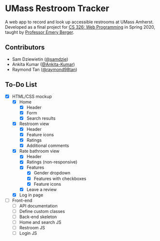 # UMass Restroom Tracker
A web app to record and look up accessible restrooms at UMass Amherst. Developed as a final project for [CS 326: Web Programming](http://web-programming.org/) in Spring 2020, taught by [Professor Emery Berger](https://emeryberger.com/).

## Contributors
* Sam Dziewietin ([@samdzie](https://github.com/samdzie))
* Ankita Kumar ([@Ankita-Kumar](https://github.com/Ankita-Kumar))
* Raymond Tan ([@raymond98tan](https://github.com/raymond98tan))

## To-Do List
- [x] HTML/CSS mockup
  - [x] Home
    - [x] Header
    - [x] Form
    - [x] Search results
  - [x] Restroom view
    - [x] Header
    - [x] Feature icons
    - [x] Ratings
    - [x] Additional comments
  - [x] Rate bathroom view
    - [x] Header
    - [x] Ratings (non-responsive)
    - [x] Features 
      - [x] Gender dropdown
      - [x] Features with checkboxes
      - [x] Feature icons
    - [x] Leave a review
  - [x] Log in page
- [ ] Front-end
  - [ ] API documentation
  - [ ] Define custom classes
  - [ ] Back-end skeleton
  - [ ] Home and search JS
  - [ ] Restroom JS
  - [ ] Login JS
